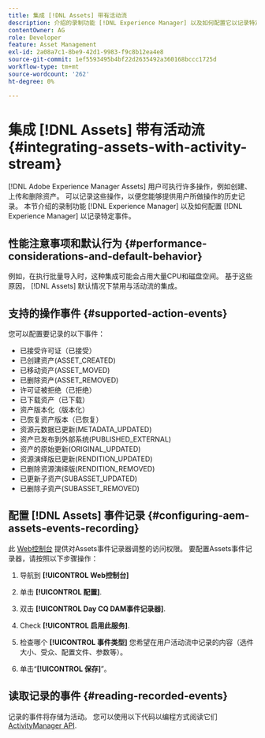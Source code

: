 ```yaml
---
title: 集成 [!DNL Assets] 带有活动流
description: 介绍的录制功能 [!DNL Experience Manager] 以及如何配置它以记录特定事件。
contentOwner: AG
role: Developer
feature: Asset Management
exl-id: 2a08a7c1-8be9-42d1-9983-f9c8b12ea4e8
source-git-commit: 1ef5593495b4bf22d2635492a360168bccc1725d
workflow-type: tm+mt
source-wordcount: '262'
ht-degree: 0%

---
```


# 集成 [!DNL Assets] 带有活动流 {#integrating-assets-with-activity-stream}

[!DNL Adobe Experience Manager Assets] 用户可执行许多操作，例如创建、上传和删除资产。 可以记录这些操作，以便您能够提供用户所做操作的历史记录。 本节介绍的录制功能 [!DNL Experience Manager] 以及如何配置 [!DNL Experience Manager] 以记录特定事件。

## 性能注意事项和默认行为 {#performance-considerations-and-default-behavior}

例如，在执行批量导入时，这种集成可能会占用大量CPU和磁盘空间。 基于这些原因， [!DNL Assets] 默认情况下禁用与活动流的集成。

## 支持的操作事件 {#supported-action-events}

您可以配置要记录的以下事件：

* 已接受许可证（已接受）
* 已创建资产(ASSET_CREATED)
* 已移动资产(ASSET_MOVED)
* 已删除资产(ASSET_REMOVED)
* 许可证被拒绝（已拒绝）
* 已下载资产（已下载）
* 资产版本化（版本化）
* 已恢复资产版本（已恢复）
* 资源元数据已更新(METADATA_UPDATED)
* 资产已发布到外部系统(PUBLISHED_EXTERNAL)
* 资产的原始更新(ORIGINAL_UPDATED)
* 资源演绎版已更新(RENDITION_UPDATED)
* 已删除资源演绎版(RENDITION_REMOVED)
* 已更新子资产(SUBASSET_UPDATED)
* 已删除子资产(SUBASSET_REMOVED)

## 配置 [!DNL Assets] 事件记录 {#configuring-aem-assets-events-recording}

此 [Web控制台](/help/sites-deploying/configuring-osgi.md) 提供对Assets事件记录器调整的访问权限。 要配置Assets事件记录器，请按照以下步骤操作：

1. 导航到 **[!UICONTROL Web控制台]**

1. 单击 **[!UICONTROL 配置]**.

1. 双击 **[!UICONTROL Day CQ DAM事件记录器]**.

1. Check **[!UICONTROL 启用此服务]**.

1. 检查哪个 **[!UICONTROL 事件类型]** 您希望在用户活动流中记录的内容（选件大小、受众、配置文件、参数等）。

1. 单击“**[!UICONTROL 保存]**”。

## 读取记录的事件 {#reading-recorded-events}

记录的事件将存储为活动。 您可以使用以下代码以编程方式阅读它们 [ActivityManager API](https://developer.adobe.com/experience-manager/reference-materials/6-5/javadoc/com/adobe/granite/activitystreams/ActivityManager.html).
